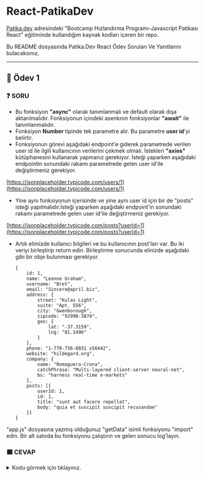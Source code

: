 # React-PatikaDev

[Patika.dev](https://app.patika.dev/egitimler) adresindeki "Bootcamp Hızlandırma Programı-Javascript Patikası React" eğitiminde kullandığım kaynak kodları içeren bir repo.

Bu README dosyasında Patika.Dev React Ödev Soruları Ve Yanıtlarını bulacaksınız.

--------------------------------------------------------------------------------------------------------------------------------------------------------------------------------
## :brain: Ödev 1

### :question: SORU 
-  Bu fonksiyon **"async"** olarak tanımlanmalı ve default olarak dışa aktarılmalıdır. Fonksiyonun içindeki asenkron fonksiyonlar **"await"** ile tanımlanmalıdır.
-  Fonksiyon **Number** tipinde tek parametre alır. Bu parametre **user id**'yi belirtir.
-  Fonksiyonun görevi aşağıdaki endpoint'e giderek parametrede verilen user id ile ilgili kullanıcının verilerini çekmek olmalı. İstekleri **"axios"** kütüphanesini kullanarak yapmanız gerekiyor. İsteği yaparken aşağıdaki endpointin sonundaki rakamı parametrede gelen user id'ile değiştirmeniz gerekiyor.

[https://jsonplaceholder.typicode.com/users/1](https://jsonplaceholder.typicode.com/users/1)

-  Yine aynı fonksiyonun içerisinde ve yine aynı user id için bir de "posts" isteği yapılmalıdır.İsteği yaparken aşağıdaki endpoint'in sonundaki rakamı parametrede gelen user id'ile değiştirmeniz gerekiyor.

[https://jsonplaceholder.typicode.com/posts?userId=1](https://jsonplaceholder.typicode.com/posts?userId=1)

-  Artık elimizde kullanıcı bilgileri ve bu kullanıcının post'ları var. Bu iki veriyi birleştirip return edin. Birleştirme sonucunda elinizde aşağıdaki gibi bir obje bulunması gerekiyor.

	```
	{
		id: 1,
		name: "Leanne Graham",
		username: "Bret",
		email: "Sincere@april.biz",
		address: {
			street: "Kulas Light",
			suite: "Apt. 556",
			city: "Gwenborough",
			zipcode: "92998-3874",
			geo: {
				lat: "-37.3159",
				lng: "81.1496"
			}
		},
		phone: "1-770-736-8031 x56442",
		website: "hildegard.org",
		company: {
			name: "Romaguera-Crona",
			catchPhrase: "Multi-layered client-server neural-net",
			bs: "harness real-time e-markets"
		},
		posts: [{
			userId: 1,
			id: 1,
			title: "sunt aut facere repellat",
			body: "quia et suscipit suscipit recusandae"
		}]
	}
	```
"app.js" dosyasına yazmış olduğunuz "getData" isimli fonksiyonu "import" edin.
Bir alt satırda bu fonksiyonu çalıştırın ve gelen sonucu log'layın.

### :green_square: CEVAP

<details>
<summary>Kodu görmek için tıklayınız.</summary>
```javascript
import axios from "axios";

const USER_API_URL = 'https://jsonplaceholder.typicode.com/users';
const USER_POSTS_API_URL = 'https://jsonplaceholder.typicode.com/posts?userId=';

export default async function GetUserByIdWithPosts(id) {
    id = Number(id);
    if(id < 1) return;

    return new Promise(async function(resolve, reject) {
        const {data} = await axios(`${USER_API_URL}/${id}`);
        
        const posts = await new Promise(async function(resolve, reject) {
            const posts = await axios(`${USER_POSTS_API_URL}${id}`);
            resolve(posts.data);
        });
        data.posts = [...posts];
        resolve(data);
    });    
}

const userInfo = await GetUserByIdWithPosts(1);
console.log(userInfo);
```
</details>
